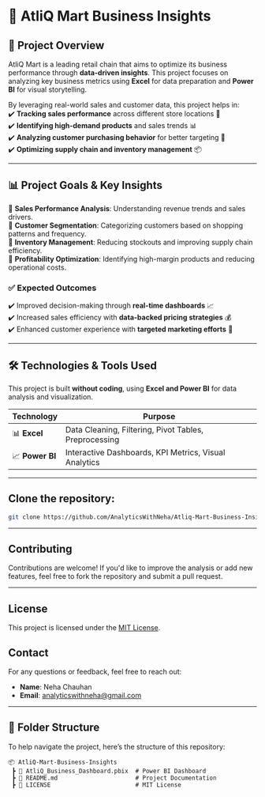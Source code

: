 # 🛒 AtliQ Mart Business Insights  

## 📌 Project Overview  
AtliQ Mart is a leading retail chain that aims to optimize its business performance through **data-driven insights**. This project focuses on analyzing key business metrics using **Excel** for data preparation and **Power BI** for visual storytelling.  

By leveraging real-world sales and customer data, this project helps in:  
✔️ **Tracking sales performance** across different store locations 🏬  
✔️ **Identifying high-demand products** and sales trends 📊  
✔️ **Analyzing customer purchasing behavior** for better targeting 🎯  
✔️ **Optimizing supply chain and inventory management** 📦  

---

## 📊 Project Goals & Key Insights  
🔹 **Sales Performance Analysis**: Understanding revenue trends and sales drivers.  
🔹 **Customer Segmentation**: Categorizing customers based on shopping patterns and frequency.  
🔹 **Inventory Management**: Reducing stockouts and improving supply chain efficiency.  
🔹 **Profitability Optimization**: Identifying high-margin products and reducing operational costs.  

### ✅ Expected Outcomes  
✔️ Improved decision-making through **real-time dashboards** 📈  
✔️ Increased sales efficiency with **data-backed pricing strategies** 💰  
✔️ Enhanced customer experience with **targeted marketing efforts** 🎯  

---

## 🛠 Technologies & Tools Used  
This project is built **without coding**, using **Excel and Power BI** for data analysis and visualization.  

| **Technology** | **Purpose** |  
|--------------|------------|  
| 📊 **Excel** | Data Cleaning, Filtering, Pivot Tables, Preprocessing |  
| 📈 **Power BI** | Interactive Dashboards, KPI Metrics, Visual Analytics |  

---

## Clone the repository:
```bash
git clone https://github.com/AnalyticsWithNeha/Atliq-Mart-Business-Insights.git
```

---

## Contributing
Contributions are welcome! If you'd like to improve the analysis or add new features, feel free to fork the repository and submit a pull request.

---

## License
This project is licensed under the [MIT License](LICENSE).

## Contact
For any questions or feedback, feel free to reach out:
- **Name**: Neha Chauhan
- **Email**: analyticswithneha@gmail.com

---

## 📂 Folder Structure  
To help navigate the project, here’s the structure of this repository:  

```plaintext
📦 AtliQ-Mart-Business-Insights   
 ┣ 📜 AtliQ_Business_Dashboard.pbix  # Power BI Dashboard  
 ┣ 📜 README.md                      # Project Documentation  
 ┣ 📜 LICENSE                        # MIT License  
